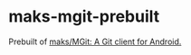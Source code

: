 maks-mgit-prebuilt
==================
Prebuilt of [maks/MGit: A Git client for Android.](https://github.com/maks/MGit)

